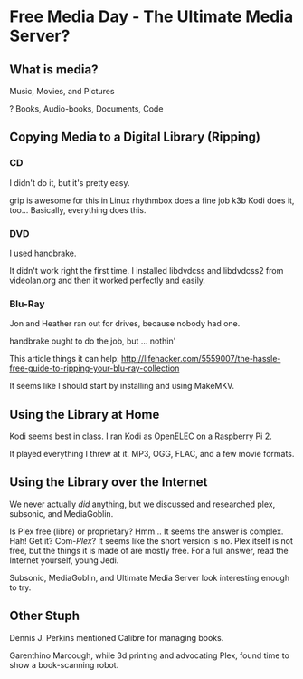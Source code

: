Free Media Day - The Ultimate Media Server?
===


What is media?
---

Music, Movies, and Pictures

? Books, Audio-books, Documents, Code


Copying Media to a Digital Library (Ripping)
---

### CD

I didn't do it, but it's pretty easy.

grip is awesome for this in Linux
rhythmbox does a fine job
k3b
Kodi does it, too...
Basically, everything does this.

### DVD

I used handbrake.

It didn't work right the first time. I installed libdvdcss and libdvdcss2 from videolan.org and then it worked perfectly and easily.

### Blu-Ray

Jon and Heather ran out for drives, because nobody had one.

handbrake ought to do the job, but ... nothin'

This article things it can help:
http://lifehacker.com/5559007/the-hassle-free-guide-to-ripping-your-blu-ray-collection

It seems like I should start by installing and using MakeMKV. 


Using the Library at Home
---

Kodi seems best in class. I ran Kodi as OpenELEC on a Raspberry Pi 2.

It played everything I threw at it. MP3, OGG, FLAC, and a few movie formats.


Using the Library over the Internet
---

We never actually *did* anything, but we discussed and researched plex, subsonic, and MediaGoblin.

Is Plex free (libre) or proprietary? Hmm... It seems the answer is complex. Hah! Get it? Com-*Plex*? It seems like the short version is no. Plex itself is not free, but the things it is made of are mostly free. For a full answer, read the Internet yourself, young Jedi.

Subsonic, MediaGoblin, and Ultimate Media Server look interesting enough to try.


Other Stuph
---

Dennis J. Perkins mentioned Calibre for managing books.

Garenthino Marcough, while 3d printing and advocating Plex, found time to show a book-scanning robot.

